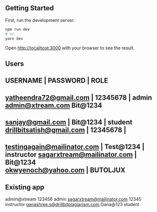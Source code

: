 ## Getting Started

First, run the development server:

```bash
npm run dev
# or
yarn dev
```
Open [http://localhost:3000](http://localhost:3000) with your browser to see the result.

Users
---------------------------------------------------------------------------
USERNAME                    |     PASSWORD             |       ROLE
---------------------------------------------------------------------------
yatheendra72@gmail.com      |     12345678             |       admin
admin@xtream.com                  Bit@1234
---------------------------------------------------------------------------
sanjay@gmail.com            |     Bit@1234             |       student
drillbitsatish@gmail.com    |     12345678             |       
---------------------------------------------------------------------------
testingagain@mailinator.com |     Test@1234            |       instructor
sagarxtream@mailinator.com  |     Bit@1234  
okwyenoch@yahoo.com         |     BUTOLJUX
---------------------------------------------------------------------------

Existing app 
---------------------------------------------------------------------------
admin@xtream                         123456                        admin
sagarxtream@mailinator.com           12345                         instructor
ganashree.s@drillbitplagiarism.com   Gana@123                      student